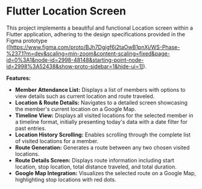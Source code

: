 # Flutter Location Screen

This project implements a beautiful and functional Location screen within a Flutter application, adhering to the design specifications provided in the Figma prototype ([https://www.figma.com/proto/BJh7Dgigf6i2taOwB1pnXj/WS-Phase-%237.1?m=dev&scaling=min-zoom&content-scaling=fixed&page-id=0%3A1&node-id=2998-48148&starting-point-node-id=2998%3A52438&show-proto-sidebar=1&hide-ui=1]).

**Features:**

- **Member Attendance List:** Displays a list of members with options to view details such as current location and route traveled.
- **Location & Route Details:** Navigates to a detailed screen showcasing the member's current location on a Google Map.
- **Timeline View:** Displays all visited locations for the selected member in a timeline format, initially presenting today's data with a date filter for past entries.
- **Location History Scrolling:** Enables scrolling through the complete list of visited locations for a member.
- **Route Generation:** Generates a route between any two chosen visited locations.
- **Route Details Screen:** Displays route information including start location, stop location, total distance traveled, and total duration.
- **Google Map Integration:** Visualizes the selected route on a Google Map, highlighting stop locations with red dots.
